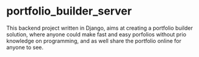 # portfolio_builder_server
This backend project written in Django, aims at creating a portfolio builder solution, where anyone could make fast and easy porfolios without prio knowledge on programming, and as well share the portfolio online for anyone to see.
